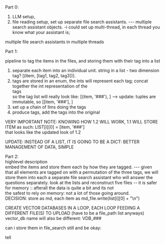 Part 0:

1. LLM setup,
2. file reading setup, 
set up separate file search assistants. --- multiple search assistant objects.
-i could set up multi-thread, in each thread you know what your assistant is;

multiple file search assistants in multiple threads


Part 1:

pipeline to tag the items in the files, and storing them with their tag into a list
1. separate each item into an individual unit. string in a list - two dimension tag? [(item, [tag1, tag2, tag3])]. 
2. tags are stored in an enum, the ints will represent each tag; concat together the int representation of the \
tags\
so the tag list will really look like: [(item, '###'), ] --> update: tuples are immutable, so [[item, '###'], ]
3. set up a chain of llms doing the tags 
4. produce tags, add the tags into the original

VERY IMPORTANT NOTE: KNOWING HOW 1.2 WILL WORK, 1.1 WILL STORE ITEM as such: LIST[i][0] = [item, '###']\
that looks like the updated look of 1.2

UPDATE: INSTEAD OF A LIST, IT IS GOING TO BE A DICT: BETTER MANAGEMENT OF DATA, SIMPLE





Part 2:\
highlevel description\
embed the items and store them each by how they are tagged. --- given that all elements are tagged on with a permutation of the three tags, we will store them into each a separate file search assistant
who will answer the questions separately.
look at the lists and reconstruct five files -- it is safer for memory :: afterall the data is quite a bit and its not\
the safest to rely on memory: not a lot of those going around.\
DECISION: store as md, each item as 
    md_file.write(list[i][0] + "\n")

CREATE VECTOR DATABASES IN A LOOP, EACH LOOP FEEDING A DIFFERENT FILE(S) TO UPLOAD (have to be a file_path list anyways)
vector_db name will also be different: VDB_###



can i store them in file_search still and be okay:

tell 